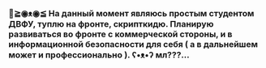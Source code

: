 ### 👋≧◉ᴥ◉≦ На данный момент являюсь простым студентом ДВФУ, туплю на фронте, скрипткидю. Планирую развиваться во фронте с коммерческой стороны, и в информационной безопасности для себя ( а в дальнейшем может и профессионально ). ʕ•ᴥ•ʔ мл???...

<!--
**SawMassacre/SawMassacre** is a ✨ _special_ ✨ repository because its `README.md` (this file) appears on your GitHub profile.

Here are some ideas to get you started:

- 🔭 I’m currently working on ...
- 🌱 I’m currently learning ...
- 👯 I’m looking to collaborate on ...
- 🤔 I’m looking for help with ...
- 💬 Ask me about ...
- 📫 How to reach me: ...
- 😄 Pronouns: ...
- ⚡ Fun fact: ...
-->
